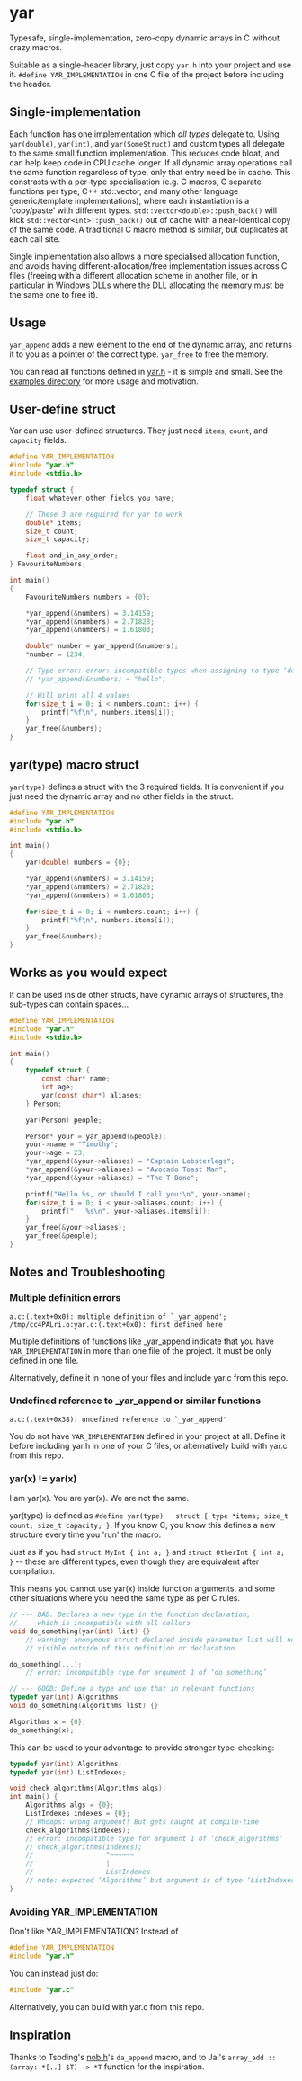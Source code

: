 # yar

Typesafe, single-implementation, zero-copy dynamic arrays in C without crazy
macros.

Suitable as a single-header library, just copy `yar.h` into your project and
use it. `#define YAR_IMPLEMENTATION` in one C file of the project before
including the header.

## Single-implementation

Each function has one implementation which *all types* delegate to. Using
`yar(double)`, `yar(int)`, and `yar(SomeStruct)` and custom types all delegate
to the same small function implementation. This reduces code bloat, and can
help keep code in CPU cache longer. If all dynamic array operations call the
same function regardless of type, only that entry need be in cache. This
constrasts with a per-type specialisation (e.g. C macros, C separate functions
per type, C++ std::vector, and many other language generic/template
implementations), where each instantiation is a 'copy/paste' with different
types. `std::vector<double>::push_back()` will kick
`std::vector<int>::push_back()` out of cache with a near-identical copy of the
same code. A traditional C macro method is similar, but duplicates at each call
site.

Single implementation also allows a more specialised allocation function, and
avoids having different-allocation/free implementation issues across C files
(freeing with a different allocation scheme in another file, or in particular
in Windows DLLs where the DLL allocating the memory must be the same one to
free it).

## Usage

`yar_append` adds a new element to the end of the dynamic array, and returns it
to you as a pointer of the correct type. `yar_free` to free the memory.

You can read all functions defined in [yar.h](yar.h) - it is simple and small.
See the [examples directory](examples) for more usage and motivation.

## User-define struct

Yar can use user-defined structures. They just need `items`, `count`, and `capacity` fields.

```c
#define YAR_IMPLEMENTATION
#include "yar.h"
#include <stdio.h>

typedef struct {
    float whatever_other_fields_you_have;

    // These 3 are required for yar to work
    double* items;
    size_t count;
    size_t capacity;

    float and_in_any_order;
} FavouriteNumbers;

int main()
{
    FavouriteNumbers numbers = {0};

    *yar_append(&numbers) = 3.14159;
    *yar_append(&numbers) = 2.71828;
    *yar_append(&numbers) = 1.61803;

    double* number = yar_append(&numbers);
    *number = 1234;

    // Type error: error: incompatible types when assigning to type ‘double’ from type ‘char *’
    // *yar_append(&numbers) = "hello";

    // Will print all 4 values
    for(size_t i = 0; i < numbers.count; i++) {
        printf("%f\n", numbers.items[i]);
    }
    yar_free(&numbers);
}
```

## yar(type) macro struct

`yar(type)` defines a struct with the 3 required fields. It is convenient if
you just need the dynamic array and no other fields in the struct.

```c
#define YAR_IMPLEMENTATION
#include "yar.h"
#include <stdio.h>

int main()
{
    yar(double) numbers = {0};

    *yar_append(&numbers) = 3.14159;
    *yar_append(&numbers) = 2.71828;
    *yar_append(&numbers) = 1.61803;

    for(size_t i = 0; i < numbers.count; i++) {
        printf("%f\n", numbers.items[i]);
    }
    yar_free(&numbers);
}
```

## Works as you would expect

It can be used inside other structs, have dynamic arrays of structures, the
sub-types can contain spaces...

```c
#define YAR_IMPLEMENTATION
#include "yar.h"
#include <stdio.h>

int main()
{
    typedef struct {
        const char* name;
        int age;
        yar(const char*) aliases;
    } Person;

    yar(Person) people;

    Person* your = yar_append(&people);
    your->name = "Timothy";
    your->age = 23;
    *yar_append(&your->aliases) = "Captain Lobsterlegs";
    *yar_append(&your->aliases) = "Avocado Toast Man";
    *yar_append(&your->aliases) = "The T-Bone";

    printf("Hello %s, or should I call you:\n", your->name);
    for(size_t i = 0; i < your->aliases.count; i++) {
        printf("   %s\n", your->aliases.items[i]);
    }
    yar_free(&your->aliases);
    yar_free(&people);
}
```

## Notes and Troubleshooting

### Multiple definition errors

```
a.c:(.text+0x0): multiple definition of `_yar_append'; /tmp/cc4PALri.o:yar.c:(.text+0x0): first defined here
```

Multiple definitions of functions like _yar_append indicate that you have `YAR_IMPLEMENTATION`
in more than one file of the project. It must be only defined in one file.

Alternatively, define it in none of your files and include yar.c from this repo.

### Undefined reference to _yar_append or similar functions

```
a.c:(.text+0x38): undefined reference to `_yar_append'
```

You do not have `YAR_IMPLEMENTATION` defined in your project at all. Define it
before including yar.h in one of your C files, or alternatively build with
yar.c from this repo.

### yar(x) != yar(x)

I am yar(x). You are yar(x). We are not the same.

yar(type) is defined as `#define yar(type)   struct { type *items; size_t
count; size_t capacity; }`. If you know C, you know this defines a new
structure every time you 'run' the macro.

Just as if you had `struct MyInt { int a; }` and `struct OtherInt { int a; }`
-- these are different types, even though they are equivalent after
compilation.

This means you cannot use yar(x) inside function arguments, and some other
situations where you need the same type as per C rules.

```c
// --- BAD. Declares a new type in the function declaration, 
//     which is incompatible with all callers
void do_something(yar(int) list) {}
    // warning: anonymous struct declared inside parameter list will not be
    // visible outside of this definition or declaration

do_something(...);
    // error: incompatible type for argument 1 of ‘do_something’

// --- GOOD: Define a type and use that in relevant functions
typedef yar(int) Algorithms;
void do_something(Algorithms list) {}

Algorithms x = {0};
do_something(x);
```

This can be used to your advantage to provide stronger type-checking:

```c
typedef yar(int) Algorithms;
typedef yar(int) ListIndexes;

void check_algorithms(Algorithms algs);
int main() {
    Algorithms algs = {0};
    ListIndexes indexes = {0};
    // Whoops: wrong argument! But gets caught at compile-time
    check_algorithms(indexes);
    // error: incompatible type for argument 1 of ‘check_algorithms’
    // check_algorithms(indexes);
    //                  ^~~~~~~
    //                  |
    //                  ListIndexes
    // note: expected ‘Algorithms’ but argument is of type ‘ListIndexes’
}
```

### Avoiding YAR_IMPLEMENTATION

Don't like YAR_IMPLEMENTATION? Instead of
```c
#define YAR_IMPLEMENTATION
#include "yar.h"
```

You can instead just do:
```c
#include "yar.c"
```

Alternatively, you can build with yar.c from this repo.

## Inspiration

Thanks to Tsoding's [nob.h](https://github.com/tsoding/nob.h)'s `da_append`
macro, and to Jai's `array_add :: (array: *[..] $T) -> *T` function for the
inspiration.
